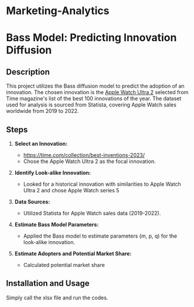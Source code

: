# Marketing-Analytics 

# Bass Model: Predicting Innovation Diffusion

## Description

This project utilizes the Bass diffusion model to predict the adoption of an innovation. The chosen innovation is the [Apple Watch Ultra 2](#) selected from Time magazine's list of the best 100 innovations of the year. The dataset used for analysis is sourced from Statista, covering Apple Watch sales worldwide from 2019 to 2022.

## Steps

1. **Select an Innovation:**
   - https://time.com/collection/best-inventions-2023/
   - Chose the Apple Watch Ultra 2 as the focal innovation.

2. **Identify Look-alike Innovation:**
   - Looked for a historical innovation with similarities to Apple Watch Ultra 2 and chose Apple Watch series 5
 

3. **Data Sources:**
   - Utilized Statista for Apple Watch sales data (2019-2022).
    

4. **Estimate Bass Model Parameters:**
   - Applied the Bass model to estimate parameters (m, p, q) for the look-alike innovation.

5. **Estimate Adopters and Potential Market Share:**
   - Calculated potential market share 


## Installation and Usage

Simply call the xlsx file and run the codes.




